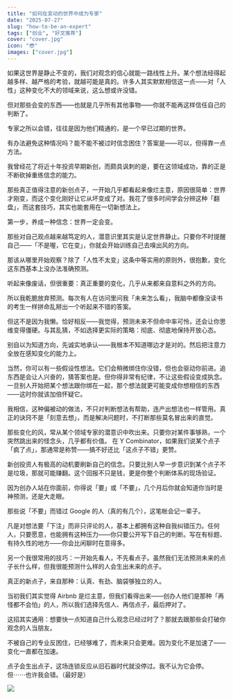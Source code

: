 ```yaml
---
title: "如何在变动的世界中成为专家"
date: "2025-07-27"
slug: "how-to-be-an-expert"
tags: ["创业", "好文推荐"]
cover: "cover.jpg"
icon: "😎"
images: ["cover.jpg"]
---
```

如果这世界是静止不变的，我们对观念的信心就能一路线性上升。某个想法经得起越多样、越严格的考验，就越可能是真的。许多人其实默默相信这一点——对「人性」这种变化不大的领域来说，这么想或许没错。



但对那些会变的东西——也就是几乎所有其他事物——你就不能再这样信任自己的判断了。



专家之所以会错，往往是因为他们精通的，是一个早已过期的世界。



有办法避免这种情况吗？能不能不被过时信念困住？答案是——可以，但得靠一点方法。



我曾经花了将近十年投资早期新创，而颇具讽刺的是，要在这领域成功，靠的正是不断砍掉重练信念的能力。



那些真正值得注意的新创点子，一开始几乎都看起来像烂主意，原因很简单：世界才刚变，而这个变化刚好让它从坏变成了对。我花了很多时间学会分辨这种「翻盘」，而这套技巧，其实也能套用在一切新想法上。



第一步，养成一种信念：世界一定会变。



那些对自己观点越来越笃定的人，潜意识里其实是认定世界静止。只要你不时提醒自己——「不是喔，它在变」，你就会开始训练自己去嗅出风的方向。



那该从哪里开始观察？除了「人性不太变」这条中等实用的原则外，很抱歉，变化这东西基本上没办法准确预测。



听起来像废话，但很重要：真正重要的变化，几乎从来都来自意料之外的方向。



所以我乾脆放弃预测。每次有人在访问里问我「未来怎么看」，我脑中都像没读书的考生一样拼命乱掰出一个听起来不错的答案。



但这不是因为我懒。恰好相反——我觉得，预测未来不但命中率可怜，还会让你思维变得僵硬。与其乱猜，不如选择更实际的策略：彻底、彻底地保持开放心态。



别自以为知道方向，先诚实地承认——我根本不知道哪边才是对的。然后把注意力全放在感知变化的能力上。



当然，你可以有一些假设性想法。它们会稍微绑住你没错，但也会驱动你前进。追东西是会让人兴奋的，猜答案也是。但你得非常有纪律，不让这些假设变成执念。
一旦别人开始把某个想法跟你绑在一起，那个想法就更可能变成你想相信的东西——这时你就该加倍怀疑它。



我相信，这种偏被动的做法，不只对判断想法有帮助，连产出想法也一样管用。真正的诀窍不是「刻意去想」，而是解决问题时，不打断那些莫名冒出来的直觉。



那些变化的风，常从某个领域专家的潜意识中吹出来。只要你对某件事够熟，一个突然跳出来的怪念头，几乎都有价值。
在 Y Combinator，如果我们说某个点子「疯了点」，那通常是称赞——搞不好还比「这点子不错」更赞。



新创投资人有极高的动机要刷新自己的信念。只要比别人早一步意识到某个点子不是垃圾，那就可能赚翻。这个回报不只是钱，更是你整个判断体系的现场验证。



因为创办人站在你面前，你得说「要」或「不要」，几个月后你就会知道你当时是神预测，还是大走眼。



那些说「不要」而错过 Google 的人（真的有几个），这笔帐会记一辈子。



凡是对想法要「下注」而非只评论的人，基本上都拥有这种自我纠错压力。任何人，只要愿意，也能拥有这种压力——你只要公开写下自己的判断。写在有标题、有持久性的地方——你会比闲聊时在意得多。



另一个我很常用的技巧：一开始先看人，不先看点子。虽然我们无法预测未来的点子长什么样，但我很能预测什么样的人会生出未来的点子。



真正的新点子，来自那种：认真、有劲、脑袋够独立的人。



当初我们其实觉得 Airbnb 是烂主意，但我们看得出来——创办人他们是那种「再怪都不会怕」的人，所以我们选择先信人、再信点子，最后押对了。



这招其实通用：想要快一点知道自己什么观念已经过时了？那就去跟那些会打破你观念的人当朋友。



不被自己的专业反困住，已经够难了，而未来只会更难。因为变化不是加速了——变化一直都在加速。



点子会生出点子，这场连锁反应从旧石器时代就没停过。我不认为它会停。
但⋯⋯也许我会错。（最好是）




![](https://prod-files-secure.s3.us-west-2.amazonaws.com/112d0858-5090-4d34-a606-b75eb8d65fd2/46476355-9cf3-4e99-9b7a-3531bc426380/1000202064.png?X-Amz-Algorithm=AWS4-HMAC-SHA256&X-Amz-Content-Sha256=UNSIGNED-PAYLOAD&X-Amz-Credential=ASIAZI2LB466ZCD5JMRB%2F20251029%2Fus-west-2%2Fs3%2Faws4_request&X-Amz-Date=20251029T234415Z&X-Amz-Expires=3600&X-Amz-Security-Token=IQoJb3JpZ2luX2VjECcaCXVzLXdlc3QtMiJHMEUCIQCaqqvlCXHOnmNodSXNh11eW3uikXqKq70yovNuLn2RTAIgK8ejC4qGu4zprXKmfAM%2FWIIzfJq7wROV5k6pus87v9QqiAQI4P%2F%2F%2F%2F%2F%2F%2F%2F%2F%2FARAAGgw2Mzc0MjMxODM4MDUiDM4J1mlvLsM%2F4W6duCrcA0Ayhs9kHzjzgVp7I6fkDIG2zRlA4LfA2rTwk73LZU7252HOksm6VpJMxDTA5cK3cSD9dB4n%2F1RDe0UnzUrAM%2FwvRlSBIXctICjRwxMtuuGETx0pCyUEQp6cmx9ObVyuybh3tUUn1hC1rwn4s2KHzhDbQsP9ueiMrvXXwplxBzxkH4zVbZHDUsF4WGiFxzYSM1%2FHKTCoGGiz4X0UndFLKJ6JkeCF3B58nKzKgwfAjxOxiAqhi0dFMIvAED2K%2BdOpyNaDf3BtgWrBZ5Tq%2FllY%2BY5NqwxQ%2FM7ZSHcQ6MKZoGYqlyBvk9DSpdB6DYokdRqrNUTDV0XjrdcqJRp6rGBWvE%2FDMwdCMRlsOZzePH8Ftpus%2BdDcibB2BYnufyTuCKiZSe4gjCUJyV8nzIqyIxFHqrVElLsY9yJ0sveIW%2FFS6oSnP0EATsv1lgxst%2BMVC8f0RyQhhz%2BNVuKLpdQYtgn6T7M9REGcApLSbX0y3VUmgVrdJWTVBPwd4Stwrxr5bpm1pRk5J2v1etfZC1jjoYN%2FhxjZ7dJUIByTG7WieEytUTo9h2h7fLo9w3hggz%2BQ0rrV9sBzIRrLFmG2ZdMi0En4tFx%2Fe9Sc35e%2BaYHmoTS%2BjLr4ZfgX1ZO3XYWGAfmtMKu8isgGOqUBgB%2BKVW1%2FVJHGgsDCqaeFJ6NEA4LzrbUgqxDNUZtBHpZ33fPDxL4T0iOxOp%2FUTkhmT57cHePLapuivBDSIyP%2FiSkr08O8oIPEukLzqMOwZ5lCj%2FA4MqHG%2FDlVa%2BFWj3IqwB2Cket38tH%2FMbjWLnOQHWTxD9HTbQ70pNNKpjSpVGSBAEkQdorz4wbabbtCteA3e4OdoyOk9n%2FOcVimy9JTf%2BYtZ6cz&X-Amz-Signature=f0c01080c4c907369f7065b9c04044a4fba9014158872ca757b5639af6fa6ffc&X-Amz-SignedHeaders=host&x-amz-checksum-mode=ENABLED&x-id=GetObject)

